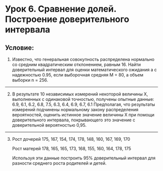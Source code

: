 # Урок 6. Сравнение долей. Построение доверительного интервала

## Условие: 
1. Известно, что генеральная совокупность распределена нормально со средним квадратическим отклонением, равным 16. Найти доверительный интервал для оценки математического ожидания a с надежностью 0.95, если выборочная средняя M = 80, а объем выборки n = 256.
---
2. В результате 10 независимых измерений некоторой величины X, выполненных с одинаковой точностью, получены опытные данные: 6.9, 6.1, 6.2, 6.8, 7.5, 6.3, 6.4, 6.9, 6.7, 6.1 Предполагая, что результаты измерений подчинены нормальному закону распределения вероятностей, оценить истинное значение величины X при помощи доверительного интервала, покрывающего это значение с доверительной вероятностью 0,95. 
---
3. Рост дочерей 175, 167, 154, 174, 178, 148, 160, 167, 169, 170 

    Рост матерей  178, 165, 165, 173, 168, 155, 160, 164, 178, 175 
    
    Используя эти данные построить 95% доверительный интервал для разности среднего роста родителей и детей.